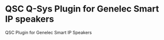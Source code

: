 # QSC Q-Sys Plugin for Genelec Smart IP speakers <!-- omit in toc -->

QSC Plugin for Genelec Smart IP Speakers

